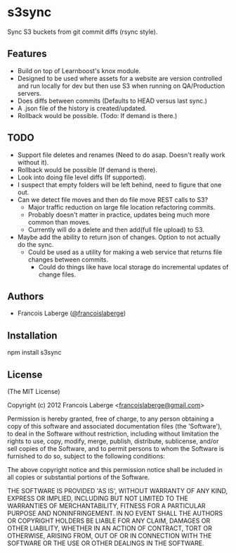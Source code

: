 
# s3sync

 Sync S3 buckets from git commit diffs (rsync style).

## Features

  - Build on top of Learnboost's knox module.
  - Designed to be used where assets for a website are version controlled and run locally for dev but then use S3 when running on QA/Production servers.
  - Does diffs between commits (Defaults to HEAD versus last sync.)
  - A .json file of the history is created/updated.
  - Rollback would be possible. (Todo: If demand is there.)

## TODO

  - Support file deletes and renames (Need to do asap. Doesn't really work without it).
  - Rollback would be possible (If demand is there).
  - Look into doing file level diffs (If supported).
  - I suspect that empty folders will be left behind, need to figure that one out.
  - Can we detect file moves and then do file move REST calls to S3? 
      - Major traffic reduction on large file location refactoring commits. 
      - Probably doesn't matter in practice, updates being much more common than moves.
      - Currently will do a delete and then add(full file upload) to S3.
  - Maybe add the ability to return json of changes. Option to not actually do the sync.
      - Could be used as a utility for making a web service that returns file changes between commits.
          - Could do things like have local storage do incremental updates of change files. 

## Authors

  - Francois Laberge ([@francoislaberge](http://twitter.com/francoislaberge))

## Installation

  npm install s3sync


## License 

(The MIT License)

Copyright (c) 2012 Francois Laberge &lt;francoislaberge@gmail.com&gt;

Permission is hereby granted, free of charge, to any person obtaining
a copy of this software and associated documentation files (the
'Software'), to deal in the Software without restriction, including
without limitation the rights to use, copy, modify, merge, publish,
distribute, sublicense, and/or sell copies of the Software, and to
permit persons to whom the Software is furnished to do so, subject to
the following conditions:

The above copyright notice and this permission notice shall be
included in all copies or substantial portions of the Software.

THE SOFTWARE IS PROVIDED 'AS IS', WITHOUT WARRANTY OF ANY KIND,
EXPRESS OR IMPLIED, INCLUDING BUT NOT LIMITED TO THE WARRANTIES OF
MERCHANTABILITY, FITNESS FOR A PARTICULAR PURPOSE AND NONINFRINGEMENT.
IN NO EVENT SHALL THE AUTHORS OR COPYRIGHT HOLDERS BE LIABLE FOR ANY
CLAIM, DAMAGES OR OTHER LIABILITY, WHETHER IN AN ACTION OF CONTRACT,
TORT OR OTHERWISE, ARISING FROM, OUT OF OR IN CONNECTION WITH THE
SOFTWARE OR THE USE OR OTHER DEALINGS IN THE SOFTWARE.